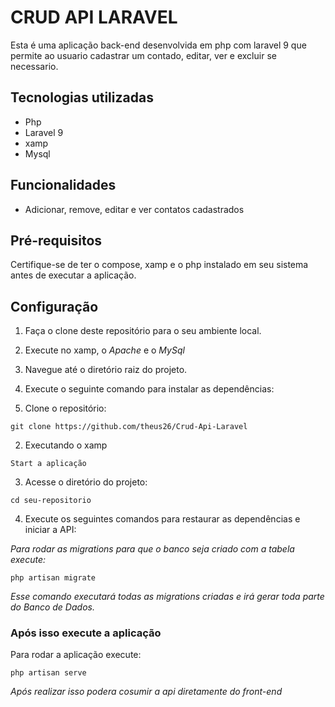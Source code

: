 # CRUD API LARAVEL

Esta é uma aplicação back-end desenvolvida em php com laravel 9 que permite ao usuario cadastrar um contado, editar, ver e excluir se necessario.

## Tecnologias utilizadas

- Php
- Laravel 9
- xamp
- Mysql

## Funcionalidades

- Adicionar, remove, editar e ver contatos cadastrados

## Pré-requisitos

Certifique-se de ter o compose, xamp e o php instalado em seu sistema antes de executar a aplicação.

## Configuração

1. Faça o clone deste repositório para o seu ambiente local.
2. Execute no xamp, o *Apache*  e o *MySql*
3. Navegue até o diretório raiz do projeto.
4. Execute o seguinte comando para instalar as dependências:


1. Clone o repositório:

```
git clone https://github.com/theus26/Crud-Api-Laravel
```
2. Executando o xamp

```
Start a aplicação
```

3. Acesse o diretório do projeto:

```
cd seu-repositorio
```

4. Execute os seguintes comandos para restaurar as dependências e iniciar a API:

_Para rodar as migrations para que o banco seja criado com a tabela execute:_

```
php artisan migrate
```
_Esse comando executará todas as migrations criadas e irá gerar toda parte do Banco de Dados._


### Após isso execute a aplicação

Para rodar a aplicação execute:

```
php artisan serve
```

*Após realizar isso podera cosumir a api diretamente do front-end*